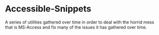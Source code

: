 # Accessible-Snippets
A series of utilities gathered over time in order to deal with the horrid mess that is MS-Access and fix many of the issues it has gathered over time.
